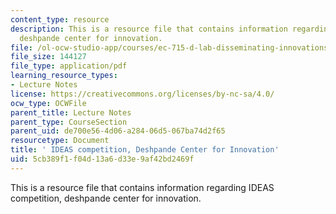 ```yaml
---
content_type: resource
description: This is a resource file that contains information regarding IDEAS competition,
  deshpande center for innovation.
file: /ol-ocw-studio-app/courses/ec-715-d-lab-disseminating-innovations-for-the-common-good-spring-2007/5cb389f1f04d13a6d33e9af42bd2469f_MITEC_715S07_lec3.pdf
file_size: 144127
file_type: application/pdf
learning_resource_types:
- Lecture Notes
license: https://creativecommons.org/licenses/by-nc-sa/4.0/
ocw_type: OCWFile
parent_title: Lecture Notes
parent_type: CourseSection
parent_uid: de700e56-4d06-a284-06d5-067ba74d2f65
resourcetype: Document
title: ' IDEAS competition, Deshpande Center for Innovation'
uid: 5cb389f1-f04d-13a6-d33e-9af42bd2469f
---
```

This is a resource file that contains information regarding IDEAS competition, deshpande center for innovation.